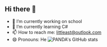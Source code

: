 ## Hi there 👋

- 🔭 I’m currently working on school
- 🌱 I’m currently learning C#
- 📫 How to reach me: littleast@outlook.com
- 😄 Pronouns: He
![PANDA's GitHub stats](https://github-readme-stats.vercel.app/api?username=anuraghazra&show_icons=true&theme=gotham)
